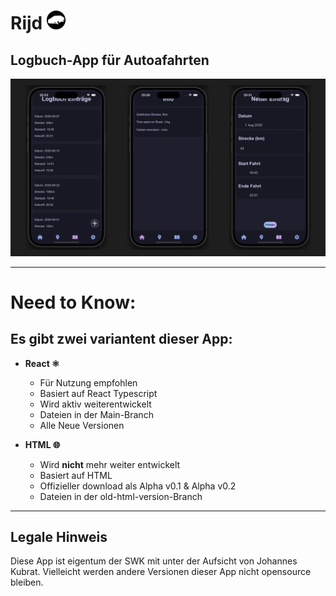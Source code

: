 # **Rijd** <img width="30" height="30" src="https://github.com/LesesTrickshon/Rijd/blob/old-html-version/media/favicon.png?raw=true">
## Logbuch-App für Autoafahrten
![Thumbnail](https://github.com/LesesTrickshon/Rijd/blob/main/Thumbnail.png?raw=true)
***
# Need to Know:
## Es gibt zwei variantent dieser App:
- **React ⚛️**
  - Für Nutzung empfohlen
  - Basiert auf React Typescript
  - Wird aktiv weiterentwickelt
  - Dateien in der Main-Branch
  - Alle Neue Versionen
 
- **HTML 🌐**
  - Wird **nicht** mehr weiter entwickelt
  - Basiert auf HTML
  - Offizieller download als Alpha v0.1 & Alpha v0.2
  - Dateien in der old-html-version-Branch
---
## Legale Hinweis
Diese App ist eigentum der SWK mit unter der Aufsicht von Johannes Kubrat.
Vielleicht werden andere Versionen dieser App nicht opensource bleiben.
